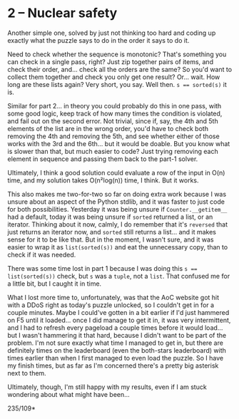 # 2 &ndash; Nuclear safety
Another simple one, solved by just not thinking too hard and coding up exactly what the puzzle says to do in the order it says to do it.

Need to check whether the sequence is monotonic? That's something you can check in a single pass, right? Just zip together pairs of items, and check their order, and... check all the orders are the same? So you'd want to collect them together and check you only get one result? Or... wait. How long are these lists again? Very short, you say. Well then. `s == sorted(s)` it is.

Similar for part 2... in theory you could probably do this in one pass, with some good logic, keep track of how many times the condition is violated, and fail out on the second error. Not trivial, since if, say, the 4th and 5th elements of the list are in the wrong order, you'd have to check both removing the 4th and removing the 5th, and see whether either of those works with the 3rd and the 6th... but it would be doable. But you know what is slower than that, but much easier to code? Just trying removing each element in sequence and passing them back to the part-1 solver.

Ultimately, I think a good solution could evaluate a row of the input in O(n) time, and my solution takes O(n&sup2;log(n)) time, I think. But it works.

This also makes me two-for-two so far on doing extra work because I was unsure about an aspect of the Python stdlib, and it was faster to just code for both possibilities. Yesterday it was being unsure if `Counter.__getitem__` had a default, today it was being unsure if `sorted` returned a list, or an iterator. Thinking about it now, calmly, I do remember that it's `reversed` that just returns an iterator now, and `sorted` still returns a list... and it makes sense for it to be like that. But in the moment, I wasn't sure, and it was easier to wrap it as `list(sorted(s))` and eat the unnecessary copy, than to check if it was needed.

There was some time lost in part 1 because I was doing this `s == list(sorted(s))` check, but `s` was a `tuple`, not a `list`. That confused me for a little bit, but I caught it in time.

What I lost more time to, unfortunately, was that the AoC website got hit with a DDoS right as today's puzzle unlocked, so I couldn't get in for a couple minutes. Maybe I could've gotten in a bit earlier if I'd just hammered on F5 until it loaded... once I did manage to get it in, it was very intermittent, and I had to refresh every pageload a couple times before it would load... but I wasn't hammering it that hard, because I didn't want to be part of the problem. I'm not sure exactly what time I managed to get in, but there are definitely times on the leaderboard (even the both-stars leaderboard) with times earlier than when I first managed to even load the puzzle. So I have my finish times, but as far as I'm concerned there's a pretty big asterisk next to them.

Ultimately, though, I'm still happy with my results, even if I am stuck wondering about what might have been...

235/109*
